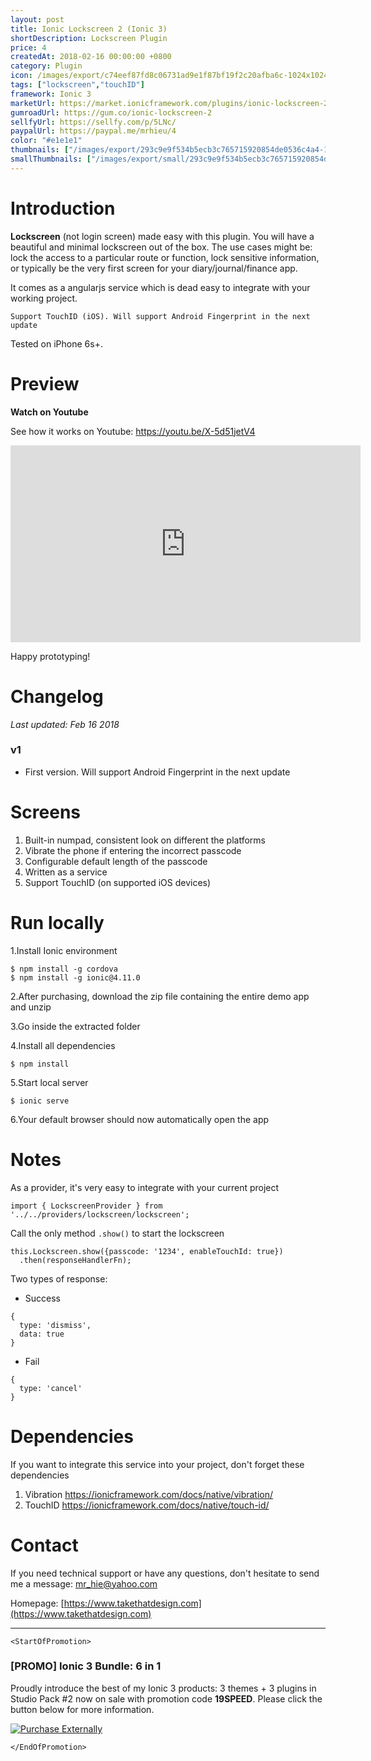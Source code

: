 ```yaml
---
layout: post
title: Ionic Lockscreen 2 (Ionic 3)
shortDescription: Lockscreen Plugin 
price: 4
createdAt: 2018-02-16 00:00:00 +0800
category: Plugin
icon: /images/export/c74eef87fd8c06731ad9e1f87bf19f2c20afba6c-1024x1024.jpg
tags: ["lockscreen","touchID"]
framework: Ionic 3
marketUrl: https://market.ionicframework.com/plugins/ionic-lockscreen-2
gumroadUrl: https://gum.co/ionic-lockscreen-2
sellfyUrl: https://sellfy.com/p/5LNc/
paypalUrl: https://paypal.me/mrhieu/4
color: "#e1e1e1"
thumbnails: ["/images/export/293c9e9f534b5ecb3c765715920854de0536c4a4-1242x2208.jpg","/images/export/2afa760c74288b53351e737fd8cfb8fc0cf7d06c-1242x2208.jpg","/images/export/f18fad4865c77a345bade8455dad05efdcda379e-1242x2208.jpg"]
smallThumbnails: ["/images/export/small/293c9e9f534b5ecb3c765715920854de0536c4a4-1242x2208.jpg","/images/export/small/2afa760c74288b53351e737fd8cfb8fc0cf7d06c-1242x2208.jpg","/images/export/small/f18fad4865c77a345bade8455dad05efdcda379e-1242x2208.jpg"]
---
```


# Introduction

**Lockscreen** (not login screen) made easy with this plugin. You will have a beautiful and minimal lockscreen out of the box. The use cases might be: lock the access to a particular route or function, lock sensitive information, or typically be the very first screen for your diary/journal/finance app.

It comes as a angularjs service which is dead easy to integrate with your working project.

	Support TouchID (iOS). Will support Android Fingerprint in the next update

Tested on iPhone 6s+.

# Preview




**Watch on Youtube**

See how it works on Youtube: https://youtu.be/X-5d51jetV4

<iframe width="560" height="315" src="https://www.youtube.com/embed/X-5d51jetV4" frameborder="0" allow="accelerometer; autoplay; encrypted-media; gyroscope; picture-in-picture" allowfullscreen></iframe>


Happy prototyping!


# Changelog

*Last updated: Feb 16 2018*

### v1

* First version. Will support Android Fingerprint in the next update


# Screens

1. Built-in numpad, consistent look on different the platforms
2. Vibrate the phone if entering the incorrect passcode
3. Configurable default length of the passcode
4. Written as a service
5. Support TouchID (on supported iOS devices)


# Run locally
1.Install Ionic environment

```
$ npm install -g cordova
$ npm install -g ionic@4.11.0
```

2.After purchasing, download the zip file containing the entire demo app and unzip

3.Go inside the extracted folder

4.Install all dependencies

```
$ npm install
```

5.Start local server
```
$ ionic serve
```

6.Your default browser should now automatically open the app


# Notes

As a provider, it's very easy to integrate with your current project

```
import { LockscreenProvider } from '../../providers/lockscreen/lockscreen';
```

Call the only method `.show()` to start the lockscreen
```
this.Lockscreen.show({passcode: '1234', enableTouchId: true})
  .then(responseHandlerFn);
```
Two types of response:
- Success
```
{
  type: 'dismiss',
  data: true
}
```
- Fail
```
{
  type: 'cancel'
}
```

# Dependencies
If you want to integrate this service into your project, don't forget these dependencies
1. Vibration https://ionicframework.com/docs/native/vibration/
2. TouchID https://ionicframework.com/docs/native/touch-id/

# Contact
If you need technical support or have any questions, don't hesitate to send me a message: [mr_hie@yahoo.com](mailto:mr_hie@yahoo.com)

Homepage: [https://www.takethatdesign.com](https://www.takethatdesign.com)


------------------

`<StartOfPromotion>`
### [PROMO] Ionic 3 Bundle: 6 in 1
Proudly introduce the best of my Ionic 3 products: 3 themes + 3 plugins in Studio Pack #2  now on sale with promotion code **19SPEED**. Please click the button below for more information.

[![Purchase Externally](http://bit.ly/2E4p4z3)](https://gum.co/ionic3-ui-bundle)

`</EndOfPromotion>`